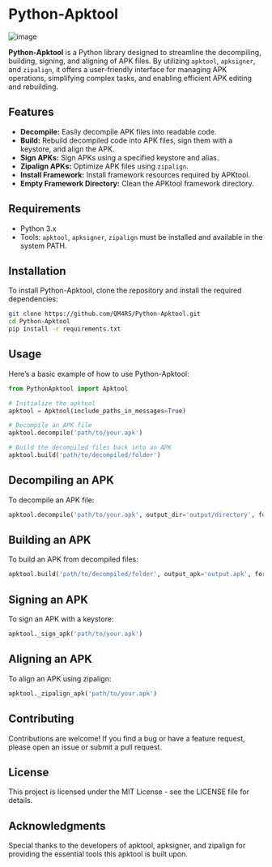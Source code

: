 # Python-Apktool

![image](https://github.com/user-attachments/assets/2ee4710d-47eb-4541-acd8-8675cd811e15)



**Python-Apktool** is a Python library designed to streamline the decompiling, building, signing, and aligning of APK files. By utilizing `apktool`, `apksigner`, and `zipalign`, it offers a user-friendly interface for managing APK operations, simplifying complex tasks, and enabling efficient APK editing and rebuilding.

## Features

- **Decompile:** Easily decompile APK files into readable code.
- **Build:** Rebuild decompiled code into APK files, sign them with a keystore, and align the APK.
- **Sign APKs:** Sign APKs using a specified keystore and alias.
- **Zipalign APKs:** Optimize APK files using `zipalign`.
- **Install Framework:** Install framework resources required by APKtool.
- **Empty Framework Directory:** Clean the APKtool framework directory.

## Requirements

- Python 3.x
- Tools: `apktool`, `apksigner`, `zipalign` must be installed and available in the system PATH.

## Installation

To install Python-Apktool, clone the repository and install the required dependencies:

```bash
git clone https://github.com/QM4RS/Python-Apktool.git
cd Python-Apktool
pip install -r requirements.txt
```
## Usage
Here’s a basic example of how to use Python-Apktool:
```python
from PythonApktool import Apktool

# Initialize the apktool
apktool = Apktool(include_paths_in_messages=True)

# Decompile an APK file
apktool.decompile('path/to/your.apk')

# Build the decompiled files back into an APK
apktool.build('path/to/decompiled/folder')
```
## Decompiling an APK
To decompile an APK file:
```python
apktool.decompile('path/to/your.apk', output_dir='output/directory', force=True, show_log=True)
```
## Building an APK
To build an APK from decompiled files:
```python
apktool.build('path/to/decompiled/folder', output_apk='output.apk', force=True, show_log=True)
```
## Signing an APK
To sign an APK with a keystore:
```python
apktool._sign_apk('path/to/your.apk')
```
## Aligning an APK
To align an APK using zipalign:
```python
apktool._zipalign_apk('path/to/your.apk')
```
## Contributing
Contributions are welcome! If you find a bug or have a feature request, please open an issue or submit a pull request.
## License
This project is licensed under the MIT License - see the LICENSE file for details.
## Acknowledgments
Special thanks to the developers of apktool, apksigner, and zipalign for providing the essential tools this apktool is built upon.
